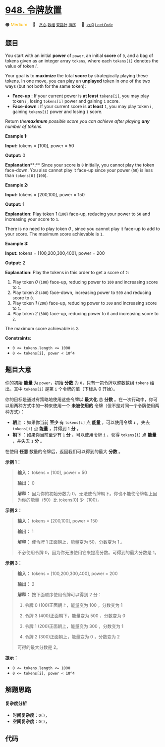 # [948. 令牌放置](https://2xiao.github.io/leetcode-js/problem/0948.html)

🟠 <font color=#ffb800>Medium</font>&emsp; 🔖&ensp; [`贪心`](/tag/greedy.md) [`数组`](/tag/array.md) [`双指针`](/tag/two-pointers.md) [`排序`](/tag/sorting.md)&emsp; 🔗&ensp;[`力扣`](https://leetcode.cn/problems/bag-of-tokens) [`LeetCode`](https://leetcode.com/problems/bag-of-tokens)

## 题目

You start with an initial **power** of `power`, an initial **score** of `0`,
and a bag of tokens given as an integer array `tokens`, where each `tokens[i]`
denotes the value of token _i_.

Your goal is to **maximize** the total **score** by strategically playing
these tokens. In one move, you can play an **unplayed** token in one of the
two ways (but not both for the same token):

  * **Face-up** : If your current power is **at least** `tokens[i]`, you may play token _i_ , losing `tokens[i]` power and gaining `1` score.
  * **Face-down** : If your current score is **at least** `1`, you may play token _i_ , gaining `tokens[i]` power and losing `1` score.

Return _the**maximum** possible score you can achieve after playing **any**
number of tokens_.



**Example 1:**

**Input:** tokens = [100], power = 50

**Output:** 0

**Explanation****:** Since your score is `0` initially, you cannot play the
token face-down. You also cannot play it face-up since your power (`50`) is
less than `tokens[0]` (`100`).

**Example 2:**

**Input:** tokens = [200,100], power = 150

**Output:** 1

**Explanation:** Play token _1_ (`100`) face-up, reducing your power to `50`
and increasing your score to `1`.

There is no need to play token _0_ , since you cannot play it face-up to add
to your score. The maximum score achievable is `1`.

**Example 3:**

**Input:** tokens = [100,200,300,400], power = 200

**Output:** 2

**Explanation:** Play the tokens in this order to get a score of `2`:

  1. Play token _0_ (`100`) face-up, reducing power to `100` and increasing score to `1`.
  2. Play token _3_ (`400`) face-down, increasing power to `500` and reducing score to `0`.
  3. Play token _1_ (`200`) face-up, reducing power to `300` and increasing score to `1`.
  4. Play token _2_ (`300`) face-up, reducing power to `0` and increasing score to `2`.

The maximum score achievable is `2`.



**Constraints:**

  * `0 <= tokens.length <= 1000`
  * `0 <= tokens[i], power < 10^4`


## 题目大意

你的初始 **能量** 为 `power`，初始 **分数** 为 `0`，只有一包令牌以整数数组 `tokens` 给出。其中 `tokens[i]`
是第 `i` 个令牌的值（下标从 0 开始）。

你的目标是通过有策略地使用这些令牌以 **最大化**  总 **分数** 。在一次行动中，你可以用两种方式中的一种来使用一个 **未被使用的**
令牌（但不是对同一个令牌使用两种方式）：

  * **朝上** ：如果你当前 **至少** 有 `tokens[i]` 点 **能量** ，可以使用令牌 `i` ，失去 `tokens[i]` 点 **能量** ，并得到 `1` **分** 。
  * **朝下** ：如果你当前至少有 `1` **分** ，可以使用令牌 `i` ，获得 `tokens[i]` 点 **能量** ，并失去 `1` **分** 。

在使用 **任意** 数量的令牌后，返回我们可以得到的最大 **分数** 。



**示例 1：**

> 
> 
> 
> 
> 
> **输入：** tokens = [100], power = 50
> 
> **输出：** 0
> 
> **解释：** 因为你的初始分数为 0，无法使令牌朝下。你也不能使令牌朝上因为你的能量（50）比 tokens[0] 少（100）。

**示例 2：**

> 
> 
> 
> 
> 
> **输入：** tokens = [200,100], power = 150
> 
> **输出：** 1
> 
> **解释：** 使令牌 1 正面朝上，能量变为 50，分数变为 1 。
> 
> 不必使用令牌 0，因为你无法使用它来提高分数。可得到的最大分数是 1。

**示例 3：**

> 
> 
> 
> 
> 
> **输入：** tokens = [100,200,300,400], power = 200
> 
> **输出：** 2
> 
> **解释：** 按下面顺序使用令牌可以得到 2 分：
> 
> 1. 令牌 0 (100)正面朝上，能量变为 100 ，分数变为 1
> 
> 2. 令牌 3 (400)正面朝下，能量变为 500 ，分数变为 0
> 
> 3. 令牌 1 (200)正面朝上，能量变为 300 ，分数变为 1
> 
> 4. 令牌 2 (300)正面朝上，能量变为 0 ，分数变为 2
> 
> 
> 
> 可得的最大分数是 2。
> 
> 



**提示：**

  * `0 <= tokens.length <= 1000`
  * `0 <= tokens[i], power < 10^4`


## 解题思路

#### 复杂度分析

- **时间复杂度**：`O()`，
- **空间复杂度**：`O()`，

## 代码

```javascript

```